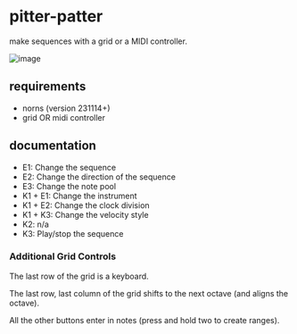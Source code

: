 # pitter-patter

make sequences with a grid or a MIDI controller.

![image](https://repository-images.githubusercontent.com/865110977/47cb53b1-eb3e-4ee1-98e8-f748a441c9b4)


## requirements

- norns (version 231114+) 
- grid OR midi controller

## documentation

- E1: Change the sequence
- E2: Change the direction of the sequence
- E3: Change the note pool
- K1 + E1: Change the instrument
- K1 + E2: Change the clock division
- K1 + K3: Change the velocity style
- K2: n/a
- K3: Play/stop the sequence

### Additional Grid Controls

The last row of the grid is a keyboard.

The last row, last column of the grid shifts to the next octave (and aligns the octave).

All the other buttons enter in notes (press and hold two to create ranges).